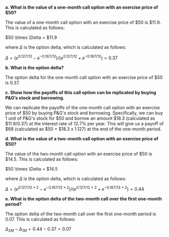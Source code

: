 

**a. What is the value of a one-month call option with an exercise price of $50?**

The value of a one-month call option with an exercise price of $50 is $11.9. This is calculated as follows:

$50 \times \Delta = $11.9

where $\Delta$ is the option delta, which is calculated as follows:

$\Delta = (e^{0.127/12} - e^{-0.167/12})/ (e^{0.127/12} + e^{-0.167/12}) = 0.37$

**b. What is the option delta?**

The option delta for the one-month call option with an exercise price of $50 is 0.37.

**c. Show how the payoffs of this call option can be replicated by buying P&G’s stock and borrowing.**

We can replicate the payoffs of the one-month call option with an exercise price of $50 by buying P&G's stock and borrowing. Specifically, we can buy 1 unit of P&G's stock for $50 and borrow an amount $18.3 (calculated as $11.9/0.37) at the interest rate of 12.7% per year. This will give us a payoff of $68 (calculated as $50 + $18.3 x 1.127) at the end of the one-month period.

**d. What is the value of a two-month call option with an exercise price of $50?**

The value of the two-month call option with an exercise price of $50 is $14.5. This is calculated as follows:

$50 \times \Delta = $14.5

where $\Delta$ is the option delta, which is calculated as follows:

$\Delta = (e^{0.127/12 \times 2} - e^{-0.167/12 \times 2})/ (e^{0.127/12 \times 2} + e^{-0.167/12 \times 2}) = 0.44$

**e. What is the option delta of the two-month call over the first one-month period?**

The option delta of the two-month call over the first one-month period is 0.07. This is calculated as follows:

$\Delta_{2M} - \Delta_{1M} = 0.44 - 0.37 = 0.07$